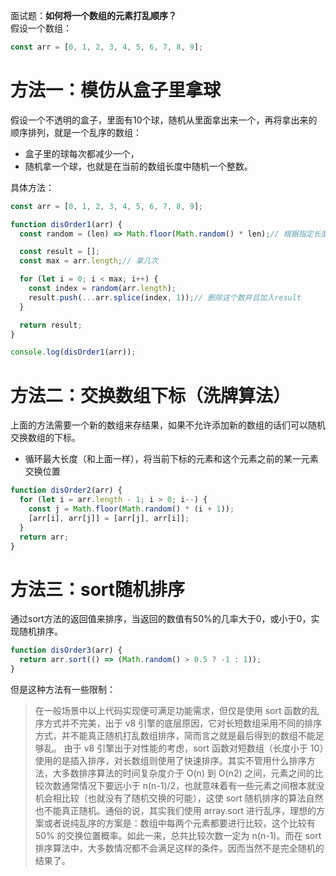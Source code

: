 面试题：**如何将一个数组的元素打乱顺序？**<br />假设一个数组：
```javascript
const arr = [0, 1, 2, 3, 4, 5, 6, 7, 8, 9];
```
# 方法一：模仿从盒子里拿球
假设一个不透明的盒子，里面有10个球，随机从里面拿出来一个，再将拿出来的顺序排列，就是一个乱序的数组：

- 盒子里的球每次都减少一个，
- 随机拿一个球，也就是在当前的数组长度中随机一个整数。

具体方法：
```javascript
const arr = [0, 1, 2, 3, 4, 5, 6, 7, 8, 9];

function disOrder1(arr) {
  const random = (len) => Math.floor(Math.random() * len);// 根据指定长度随机一个整数

  const result = [];
  const max = arr.length;// 拿几次

  for (let i = 0; i < max; i++) {
    const index = random(arr.length);
    result.push(...arr.splice(index, 1));// 删除这个数并且加入result
  }

  return result;
}

console.log(disOrder1(arr));
```
# 方法二：交换数组下标（洗牌算法）
上面的方法需要一个新的数组来存结果，如果不允许添加新的数组的话们可以随机交换数组的下标。

- 循环最大长度（和上面一样），将当前下标的元素和这个元素之前的某一元素交换位置
```javascript
function disOrder2(arr) {
  for (let i = arr.length - 1; i > 0; i--) {
    const j = Math.floor(Math.random() * (i + 1));
    [arr[i], arr[j]] = [arr[j], arr[i]];
  }
  return arr;
}
```
# 方法三：sort随机排序
通过sort方法的返回值来排序，当返回的数值有50%的几率大于0，或小于0，实现随机排序。
```javascript
function disOrder3(arr) {
  return arr.sort(() => (Math.random() > 0.5 ? -1 : 1));
}
```
但是这种方法有一些限制：
> 在一般场景中以上代码实现便可满足功能需求，但仅是使用 sort 函数的乱序方式并不完美，出于 v8 引擎的底层原因，它对长短数组采用不同的排序方式，并不能真正随机打乱数组排序，简而言之就是最后得到的数组不能足够乱。
> 由于 v8 引擎出于对性能的考虑，sort 函数对短数组（长度小于 10）使用的是插入排序，对长数组则使用了快速排序。其实不管用什么排序方法，大多数排序算法的时间复杂度介于 O(n) 到 O(n2) 之间，元素之间的比较次数通常情况下要远小于 n(n-1)/2，也就意味着有一些元素之间根本就没机会相比较（也就没有了随机交换的可能），这使 sort 随机排序的算法自然也不能真正随机。通俗的说，其实我们使用 array.sort 进行乱序，理想的方案或者说纯乱序的方案是：数组中每两个元素都要进行比较，这个比较有 50% 的交换位置概率。如此一来，总共比较次数一定为 n(n-1)。而在 sort 排序算法中，大多数情况都不会满足这样的条件。因而当然不是完全随机的结果了。

